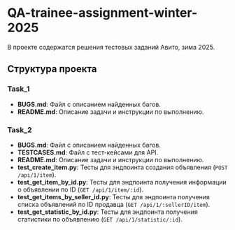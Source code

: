 # QA-trainee-assignment-winter-2025

В проекте содержатся решения тестовых заданий Авито, зима 2025. 

## Структура проекта

### Task_1
- **BUGS.md**: Файл с описанием найденных багов.
- **README.md**: Описание задачи и инструкции по выполнению.

### Task_2
- **BUGS.md**: Файл с описанием найденных багов.
- **TESTCASES.md**: Файл с тест-кейсами для API.
- **README.md**: Описание задачи и инструкции по выполнению.
- **test_create_item.py**: Тесты для эндпоинта создания объявления (`POST /api/1/item`).
- **test_get_item_by_id.py**: Тесты для эндпоинта получения информации о объявлении по ID (`GET /api/1/item/:id`).
- **test_get_items_by_seller_id.py**: Тесты для эндпоинта получения списка объявлений по ID продавца (`GET /api/1/:sellerID/item`).
- **test_get_statistic_by_id.py**: Тесты для эндпоинта получения статистики по объявлению (`GET /api/1/statistic/:id`).


